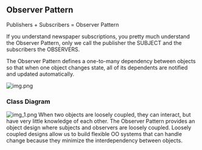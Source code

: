 ## Observer Pattern

Publishers + Subscribers = Observer Pattern

If you understand newspaper subscriptions, you pretty much understand the Observer Pattern, only we call the publisher
the SUBJECT and the subscribers the OBSERVERS.

The Observer Pattern defines a one-to-many dependency between objects so that when one object changes state, all of its
dependents are notified and updated automatically.

![img.png](resource/img.png)

### Class Diagram

![img_1.png](resource/img_1.png)
When two objects are loosely coupled, they can interact, but have very little knowledge of each other. The Observer
Pattern provides an object design where subjects and observers are loosely coupled. Loosely coupled designs allow us to
build flexible OO systems that can handle change because they minimize the interdependency between objects.

